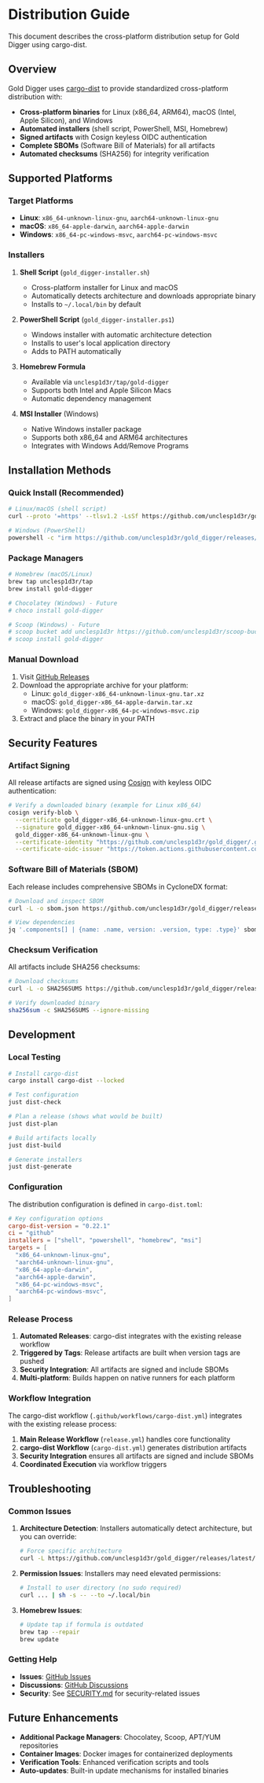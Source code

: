 # Distribution Guide

This document describes the cross-platform distribution setup for Gold Digger using cargo-dist.

## Overview

Gold Digger uses [cargo-dist](https://opensource.axo.dev/cargo-dist/) to provide standardized cross-platform distribution with:

- **Cross-platform binaries** for Linux (x86_64, ARM64), macOS (Intel, Apple Silicon), and Windows
- **Automated installers** (shell script, PowerShell, MSI, Homebrew)
- **Signed artifacts** with Cosign keyless OIDC authentication
- **Complete SBOMs** (Software Bill of Materials) for all artifacts
- **Automated checksums** (SHA256) for integrity verification

## Supported Platforms

### Target Platforms

- **Linux**: `x86_64-unknown-linux-gnu`, `aarch64-unknown-linux-gnu`
- **macOS**: `x86_64-apple-darwin`, `aarch64-apple-darwin`
- **Windows**: `x86_64-pc-windows-msvc`, `aarch64-pc-windows-msvc`

### Installers

1. **Shell Script** (`gold_digger-installer.sh`)

   - Cross-platform installer for Linux and macOS
   - Automatically detects architecture and downloads appropriate binary
   - Installs to `~/.local/bin` by default

2. **PowerShell Script** (`gold_digger-installer.ps1`)

   - Windows installer with automatic architecture detection
   - Installs to user's local application directory
   - Adds to PATH automatically

3. **Homebrew Formula**

   - Available via `unclesp1d3r/tap/gold-digger`
   - Supports both Intel and Apple Silicon Macs
   - Automatic dependency management

4. **MSI Installer** (Windows)

   - Native Windows installer package
   - Supports both x86_64 and ARM64 architectures
   - Integrates with Windows Add/Remove Programs

## Installation Methods

### Quick Install (Recommended)

```bash
# Linux/macOS (shell script)
curl --proto '=https' --tlsv1.2 -LsSf https://github.com/unclesp1d3r/gold_digger/releases/latest/download/gold_digger-installer.sh | sh

# Windows (PowerShell)
powershell -c "irm https://github.com/unclesp1d3r/gold_digger/releases/latest/download/gold_digger-installer.ps1 | iex"
```

### Package Managers

```bash
# Homebrew (macOS/Linux)
brew tap unclesp1d3r/tap
brew install gold-digger

# Chocolatey (Windows) - Future
# choco install gold-digger

# Scoop (Windows) - Future  
# scoop bucket add unclesp1d3r https://github.com/unclesp1d3r/scoop-bucket
# scoop install gold-digger
```

### Manual Download

1. Visit [GitHub Releases](https://github.com/unclesp1d3r/gold_digger/releases)
2. Download the appropriate archive for your platform:
   - Linux: `gold_digger-x86_64-unknown-linux-gnu.tar.xz`
   - macOS: `gold_digger-x86_64-apple-darwin.tar.xz`
   - Windows: `gold_digger-x86_64-pc-windows-msvc.zip`
3. Extract and place the binary in your PATH

## Security Features

### Artifact Signing

All release artifacts are signed using [Cosign](https://github.com/sigstore/cosign) with keyless OIDC authentication:

```bash
# Verify a downloaded binary (example for Linux x86_64)
cosign verify-blob \
  --certificate gold_digger-x86_64-unknown-linux-gnu.crt \
  --signature gold_digger-x86_64-unknown-linux-gnu.sig \
  gold_digger-x86_64-unknown-linux-gnu \
  --certificate-identity "https://github.com/unclesp1d3r/gold_digger/.github/workflows/cargo-dist.yml@refs/tags/v*" \
  --certificate-oidc-issuer "https://token.actions.githubusercontent.com"
```

### Software Bill of Materials (SBOM)

Each release includes comprehensive SBOMs in CycloneDX format:

```bash
# Download and inspect SBOM
curl -L -o sbom.json https://github.com/unclesp1d3r/gold_digger/releases/latest/download/gold_digger-x86_64-unknown-linux-gnu.sbom.cdx.json

# View dependencies
jq '.components[] | {name: .name, version: .version, type: .type}' sbom.json
```

### Checksum Verification

All artifacts include SHA256 checksums:

```bash
# Download checksums
curl -L -o SHA256SUMS https://github.com/unclesp1d3r/gold_digger/releases/latest/download/SHA256SUMS

# Verify downloaded binary
sha256sum -c SHA256SUMS --ignore-missing
```

## Development

### Local Testing

```bash
# Install cargo-dist
cargo install cargo-dist --locked

# Test configuration
just dist-check

# Plan a release (shows what would be built)
just dist-plan

# Build artifacts locally
just dist-build

# Generate installers
just dist-generate
```

### Configuration

The distribution configuration is defined in `cargo-dist.toml`:

```toml
# Key configuration options
cargo-dist-version = "0.22.1"
ci = "github"
installers = ["shell", "powershell", "homebrew", "msi"]
targets = [
  "x86_64-unknown-linux-gnu",
  "aarch64-unknown-linux-gnu",
  "x86_64-apple-darwin",
  "aarch64-apple-darwin",
  "x86_64-pc-windows-msvc",
  "aarch64-pc-windows-msvc",
]
```

### Release Process

1. **Automated Releases**: cargo-dist integrates with the existing release workflow
2. **Triggered by Tags**: Release artifacts are built when version tags are pushed
3. **Security Integration**: All artifacts are signed and include SBOMs
4. **Multi-platform**: Builds happen on native runners for each platform

### Workflow Integration

The cargo-dist workflow (`.github/workflows/cargo-dist.yml`) integrates with the existing release process:

1. **Main Release Workflow** (`release.yml`) handles core functionality
2. **cargo-dist Workflow** (`cargo-dist.yml`) generates distribution artifacts
3. **Security Integration** ensures all artifacts are signed and include SBOMs
4. **Coordinated Execution** via workflow triggers

## Troubleshooting

### Common Issues

1. **Architecture Detection**: Installers automatically detect architecture, but you can override:

   ```bash
   # Force specific architecture
   curl -L https://github.com/unclesp1d3r/gold_digger/releases/latest/download/gold_digger-aarch64-unknown-linux-gnu.tar.xz
   ```

2. **Permission Issues**: Installers may need elevated permissions:

   ```bash
   # Install to user directory (no sudo required)
   curl ... | sh -s -- --to ~/.local/bin
   ```

3. **Homebrew Issues**:

   ```bash
   # Update tap if formula is outdated
   brew tap --repair
   brew update
   ```

### Getting Help

- **Issues**: [GitHub Issues](https://github.com/unclesp1d3r/gold_digger/issues)
- **Discussions**: [GitHub Discussions](https://github.com/unclesp1d3r/gold_digger/discussions)
- **Security**: See [SECURITY.md](SECURITY.md) for security-related issues

## Future Enhancements

- **Additional Package Managers**: Chocolatey, Scoop, APT/YUM repositories
- **Container Images**: Docker images for containerized deployments
- **Verification Tools**: Enhanced verification scripts and tools
- **Auto-updates**: Built-in update mechanisms for installed binaries
